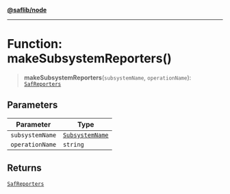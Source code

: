 [**@saflib/node**](../index.md)

***

# Function: makeSubsystemReporters()

> **makeSubsystemReporters**(`subsystemName`, `operationName`): [`SafReporters`](../interfaces/SafReporters.md)

## Parameters

| Parameter | Type |
| ------ | ------ |
| `subsystemName` | [`SubsystemName`](../type-aliases/SubsystemName.md) |
| `operationName` | `string` |

## Returns

[`SafReporters`](../interfaces/SafReporters.md)
